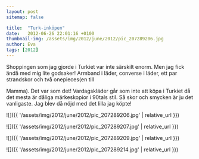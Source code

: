 ```yaml
---
layout: post
sitemap: false

title:  "Turk-inköpen"
date:   2012-06-26 22:01:16 +0100
thumbnail-img: /assets/img/2012/june/2012/pic_207289206.jpg
author: Eva
tags: [2012]
---
```


Shoppingen som jag gjorde i Turkiet var inte särskilt enorm. Men jag fick ändå med mig lite godsaker! Armband i läder, converse i läder, ett par strandskor och två onepieces(en till

Mamma). Det var som det! Vardagskläder går som inte att köpa i Turkiet då det mesta är dåliga märkeskopior i 90tals stil. Så skor och smycken är ju det vanligaste. Jag blev då nöjd med det lilla jag köpte!

![]({{ '/assets/img/2012/june/2012/pic_207289206.jpg'  | relative_url }})

![]({{ '/assets/img/2012/june/2012/pic_207289207.jpg'  | relative_url }})

![]({{ '/assets/img/2012/june/2012/pic_207289209.jpg'  | relative_url }})

![]({{ '/assets/img/2012/june/2012/pic_207289214.jpg'  | relative_url }})

